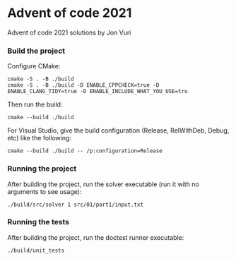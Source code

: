 # Advent of code 2021

Advent of code 2021 solutions by Jon Vuri

### Build the project

Configure CMake:

    cmake -S . -B ./build
    cmake -S . -B ./build -D ENABLE_CPPCHECK=true -D ENABLE_CLANG_TIDY=true -D ENABLE_INCLUDE_WHAT_YOU_USE=tru

Then run the build:

    cmake --build ./build

For Visual Studio, give the build configuration (Release, RelWithDeb, Debug, etc) like the following:

    cmake --build ./build -- /p:configuration=Release


### Running the project

After building the project, run the solver executable (run it with no arguments to see usage):

```shell
./build/src/solver 1 src/01/part1/input.txt
```


### Running the tests

After building the project, run the doctest runner executable:

```shell
./build/unit_tests
```
